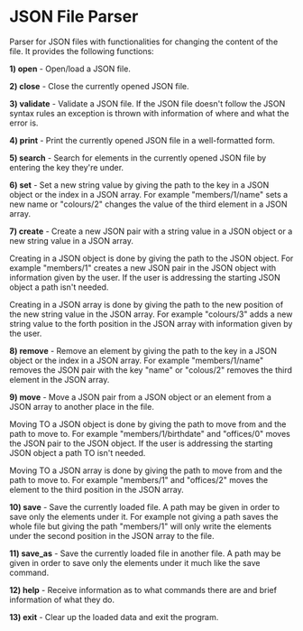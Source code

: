 # JSON File Parser

Parser for JSON files with functionalities for changing the content of the file.
It provides the following functions:

**1) open** - Open/load a JSON file.

**2) close** - Close the currently opened JSON file.

**3) validate** - Validate a JSON file. If the JSON file doesn't follow the JSON
syntax rules an exception is thrown with information of where and what the error is.

**4) print** - Print the currently opened JSON file in a well-formatted form.

**5) search** - Search for elements in the currently opened JSON file by entering the key
they're under.

**6) set** - Set a new string value by giving the path to the key in a JSON object or the index
in a JSON array. For example "members/1/name" sets a new name or "colours/2" changes
the value of the third element in a JSON array.

**7) create** - Create a new JSON pair with a string value in a JSON object
or a new string value in a JSON array.

Creating in a JSON object is done by giving the path to the JSON object. For example
"members/1" creates a new JSON pair in the JSON object with information given by the user.
If the user is addressing the starting JSON object a path isn't needed.

Creating in a JSON array is done by giving the path to the new position of the new string
value in the JSON array. For example "colours/3" adds a new string value to the forth
position in the JSON array with information given by the user.

**8) remove** - Remove an element by giving the path to the key in a JSON object or the index
in a JSON array. For example "members/1/name" removes the JSON pair with the key "name" or
"colous/2" removes the third element in the JSON array.

**9) move** - Move a JSON pair from a JSON object or an element from a JSON array to another
place in the file.

Moving TO a JSON object is done by giving the path to move from and the path to move to.
For example "members/1/birthdate" and "offices/0" moves the JSON pair to the JSON object.
If the user is addressing the starting JSON object a path TO isn't needed.

Moving TO a JSON array is done by giving the path to move from and the path to move to.
For example "members/1" and "offices/2" moves the element to the third position in the
JSON array.

**10) save** - Save the currently loaded file. A path may be given in order to save only the
elements under it. For example not giving a path saves the whole file but giving the path
"members/1" will only write the elements under the second position in the JSON array
to the file.

**11) save_as** - Save the currently loaded file in another file. A path may be given in order
to save only the elements under it much like the save command.

**12) help** - Receive information as to what commands there are and brief information of what
they do.

**13) exit** - Clear up the loaded data and exit the program.
